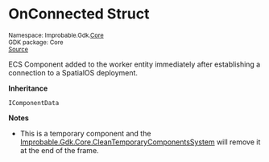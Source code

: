 
# OnConnected Struct
<sup>
Namespace: Improbable.Gdk.<a href="{{urlRoot}}/api/core-index">Core</a><br/>
GDK package: Core<br/>
<a href="https://www.github.com/spatialos/gdk-for-unity/blob/15bb5eac/workers/unity/Packages/io.improbable.gdk.core/Components/WorkerEntityComponents.cs/#L21">Source</a>
<style>
a code {
                    padding: 0em 0.25em!important;
}
code {
                    background-color: #ffffff!important;
}
</style>
</sup>


</p>



<p>ECS Component added to the worker entity immediately after establishing a connection to a SpatialOS deployment. </p>



</p>

<b>Inheritance</b>

<code>IComponentData</code>


</p>

<b>Notes</b>

- This is a temporary component and the <a href="{{urlRoot}}/api/core/clean-temporary-components-system">Improbable.Gdk.Core.CleanTemporaryComponentsSystem</a> will remove it at the end of the frame. 












